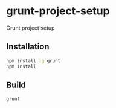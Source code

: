 # grunt-project-setup
Grunt project setup

## Installation
```sh
npm install -g grunt
npm install
```

## Build
```sh
grunt
```
